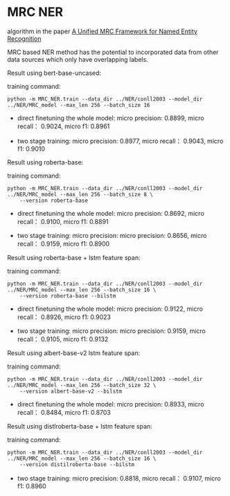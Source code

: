 # MRC NER

algorithm in the paper [A Unified MRC Framework for Named Entity Recognition](https://aclanthology.org/2020.acl-main.519.pdf)
    
MRC based NER method has the potential to incorporated data from other data sources which only have overlapping labels.
    
Result using bert-base-uncased:

training command: 

    python -m MRC_NER.train --data_dir ../NER/conll2003 --model_dir ../NER/MRC_model --max_len 256 --batch_size 16

* direct finetuning the whole model: micro precision: 0.8899, micro recall： 0.9024, micro f1: 0.8961

* two stage training: micro precision: 0.8977, micro recall： 0.9043, micro f1: 0.9010


Result using roberta-base:

training command: 

    python -m MRC_NER.train --data_dir ../NER/conll2003 --model_dir ../NER/MRC_model --max_len 256 --batch_size 8 \
        --version roberta-base

* direct finetuning the whole model: micro precision: 0.8692, micro recall： 0.9100, micro f1: 0.8891

* two stage training: micro precision: micro precision: 0.8656, micro recall： 0.9159, micro f1: 0.8900


Result using roberta-base + lstm feature span:

training command: 

    python -m MRC_NER.train --data_dir ../NER/conll2003 --model_dir ../NER/MRC_model --max_len 256 --batch_size 16 \
        --version roberta-base --bilstm

* direct finetuning the whole model: micro precision: 0.9122, micro recall： 0.8926, micro f1: 0.9023

* two stage training: micro precision: micro precision: 0.9159, micro recall： 0.9105, micro f1: 0.9132



Result using albert-base-v2 lstm feature span:

training command: 

    python -m MRC_NER.train --data_dir ../NER/conll2003 --model_dir ../NER/MRC_model --max_len 256 --batch_size 32 \
        --version albert-base-v2 --bilstm

* direct finetuning the whole model: micro precision: 0.8933, micro recall： 0.8484, micro f1: 0.8703


Result using distlroberta-base + lstm feature span:

training command: 

    python -m MRC_NER.train --data_dir ../NER/conll2003 --model_dir ../NER/MRC_model --max_len 256 --batch_size 16 \
        --version distilroberta-base --bilstm

* two stage training: micro precision: 0.8818, micro recall： 0.9107, micro f1: 0.8960


